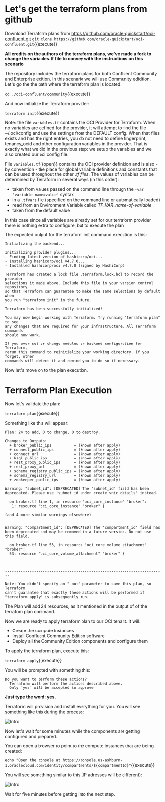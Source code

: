 # Let's get the terraform plans from github

Download Terraform plans from https://github.com/oracle-quickstart/oci-confluent.git
`git clone https://github.com/oracle-quickstart/oci-confluent.git`{{execute}}

**All credits on the authors of the terraform plans, we've made a fork to change the variables.tf file to convey with the instructions on this scenario**

The repository includes the terraform plans for both Confluent Community and Enterprise edition. In this scenario we will use Community edidtion. 
Let's go the the path where the terraform plan is located:

`cd ./oci-confluent/community`{{execute}}

And now initialize the Terraform provider:

`terraform init`{{execute}}

Note: the file `variables.tf` contains the OCI Provider for Terraform. When no variables are defined for the provider, it will attempt to find the file ~/.oci/config and use the settings from the DEFAULT config. When that files exists and has the right entries, you do not need to define fingerprint, tenancy_ocid and other configuration variables in the provider.
That is exactly what we did in the previous step: we setup the variables and we also created our oci config file.

File `variables.tf`{{open}} contains the OCI provider definition and is also - by convention - the place for global variable definitions and constants that can be used throughout the other *.tf files*. The values of variables can be determined by Terraform in several ways (in this order):
* taken from values passed on the command line through the `-var 'variable-name=value'` syntax 
* in a `.tfvars` file (specified on the command line or automatically loaded)
* read from an Environment Variable called *TF_VAR_name-of-variable*
* taken from the default value

In this case since all variables are already set for our terraform provider there is nothing extra to configure, but to execute the plan.


The expected output for the terraform init command execution is this:

~~~~
Initializing the backend...

Initializing provider plugins...
- Finding latest version of hashicorp/oci...
- Installing hashicorp/oci v4.7.0...
- Installed hashicorp/oci v4.7.0 (signed by HashiCorp)

Terraform has created a lock file .terraform.lock.hcl to record the provider
selections it made above. Include this file in your version control repository
so that Terraform can guarantee to make the same selections by default when
you run "terraform init" in the future.

Terraform has been successfully initialized!

You may now begin working with Terraform. Try running "terraform plan" to see
any changes that are required for your infrastructure. All Terraform commands
should now work.

If you ever set or change modules or backend configuration for Terraform,
rerun this command to reinitialize your working directory. If you forget, other
commands will detect it and remind you to do so if necessary.
~~~~

Now let's move on to the plan execution.

# Terraform Plan Execution

Now let's validate the plan:

`terraform plan`{{execute}}

Something like this will appear:

~~~~
Plan: 24 to add, 0 to change, 0 to destroy.

Changes to Outputs:
  + broker_public_ips          = (known after apply)
  + connect_public_ips         = (known after apply)
  + connect_url                = (known after apply)
  + ksql_public_ips            = (known after apply)
  + rest_proxy_public_ips      = (known after apply)
  + rest_proxy_url             = (known after apply)
  + schema_registry_public_ips = (known after apply)
  + schema_registry_url        = (known after apply)
  + zookeeper_public_ips       = (known after apply)

Warning: "subnet_id": [DEPRECATED] The 'subnet_id' field has been deprecated. Please use 'subnet_id under create_vnic_details' instead.

  on broker.tf line 1, in resource "oci_core_instance" "broker":
   1: resource "oci_core_instance" "broker" {

(and 4 more similar warnings elsewhere)


Warning: "compartment_id": [DEPRECATED] The 'compartment_id' field has been deprecated and may be removed in a future version. Do not use this field.

  on broker.tf line 53, in resource "oci_core_volume_attachment" "broker":
  53: resource "oci_core_volume_attachment" "broker" {



------------------------------------------------------------------------

Note: You didn't specify an "-out" parameter to save this plan, so Terraform
can't guarantee that exactly these actions will be performed if
"terraform apply" is subsequently run.
~~~~

The Plan will add 24 resources, as it mentioned in the output of of the terrafom plan command.

Now we are ready to apply terraform plan to our OCI tenant. It will:

- Create the compute instances
- Install Confluent Community Edition software
- Deploy all the Community Edition components and configure them

To apply the terraform plan, execute this:

`terraform apply`{{execute}}

You will be prompted with something this:

~~~~
Do you want to perform these actions?
  Terraform will perform the actions described above.
  Only 'yes' will be accepted to approve
~~~~

**Just type the word: yes.**

Terraform will provision and install everything for you. You will see something like this during the process:

![Intro](/RedExpertAlliance/courses/oci-course/oci-confluent-kafka/assets/apply3.jpg)

Now let's wait for some minutes while the components are getting configured and prepared.

You can open a browser to point to the compute instances that are being created:

`echo "Open the console at https://console.us-ashburn-1.oraclecloud.com/identity/compartments/${compartmentId}"`{{execute}}

You will see something similar to this (IP adresses will be different):

![Intro](/RedExpertAlliance/courses/oci-course/oci-confluent-kafka/assets/instances2.jpg)

Wait for five minutes before getting into the next step.